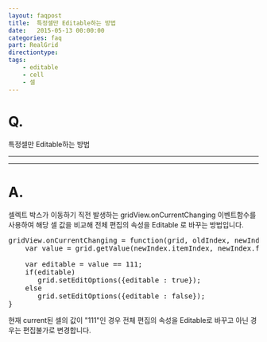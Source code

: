 ```yaml
---
layout: faqpost
title:  특정셀만 Editable하는 방법
date:   2015-05-13 00:00:00
categories: faq
part: RealGrid
directiontype: 
tags:
    - editable
    - cell
    - 셀
---
```


# Q.

특정셀만 Editable하는 방법

---
***

# A.

셀렉트 박스가 이동하기 직전 발생하는 gridView.onCurrentChanging  이벤트함수를 사용하여 해당 셀 값을 비교해 전체 편집의 속성을 Editable 로 바꾸는 방법입니다.

<pre class="prettyprint">
gridView.onCurrentChanging = function(grid, oldIndex, newIndex){
    var value = grid.getValue(newIndex.itemIndex, newIndex.fieldName);

    var editable = value == 111; 
    if(editable)
       grid.setEditOptions({editable : true});
    else
       grid.setEditOptions({editable : false});
}
</pre>

현재 current된 셀의 값이 "111"인 경우 전체 편집의 속성을 Editable로 바꾸고 아닌 경우는 편집불가로 변경합니다.
